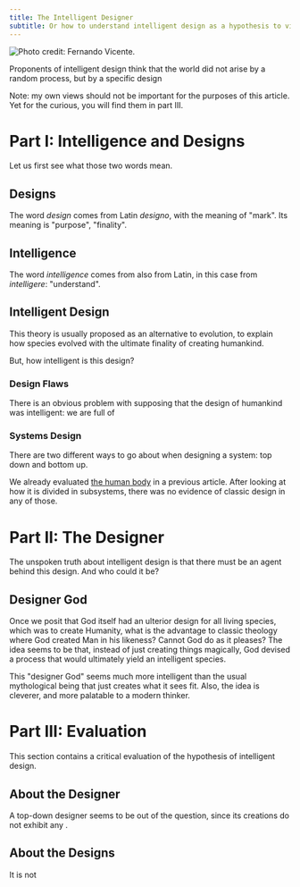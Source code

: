 ```yaml
---
title: The Intelligent Designer
subtitle: Or how to understand intelligent design as a hypothesis to view the world.
---
```


![Photo credit: [Fernando Vicente](http://www.fernandovicente.es/pinturas/anatomias).](pics/the-intelligent-designer.jpg "Anatomías")

Proponents of intelligent design think that the world did not arise by a random process,
but by a specific design

Note: my own views should not be important for the purposes of this article.
Yet for the curious, you will find them in part III.

# Part I: Intelligence and Designs

Let us first see what those two words mean.

## Designs

The word _design_ comes from Latin _designo_, with the meaning of "mark".
Its meaning is "purpose", "finality".

## Intelligence

The word _intelligence_ comes from also from Latin, in this case from _intelligere_: "understand".

## Intelligent Design

This theory is usually proposed as an alternative to evolution,
to explain how species evolved with the ultimate finality of creating humankind.

But, how intelligent is this design?

### Design Flaws

There is an obvious problem with supposing that the design of humankind was intelligent:
we are full of 

### Systems Design

There are two different ways to go about when designing a system:
top down and bottom up.

We already evaluated [the human body](../2013/human-body-engineered-system.html)
in a previous article.
After looking at how it is divided in subsystems,
there was no evidence of classic design in any of those.

# Part II: The Designer

The unspoken truth about intelligent design is that there must be an agent behind this design.
And who could it be?

## Designer God

Once we posit that God itself had an ulterior design for all living species,
which was to create Humanity, what is the advantage to classic theology
where God created Man in his likeness?
Cannot God do as it pleases?
The idea seems to be that, instead of just creating things magically,
God devised a process that would ultimately yield an intelligent species.

This "designer God" seems much more intelligent than the usual mythological being
that just creates what it sees fit. Also, the idea is cleverer,
and more palatable to a modern thinker.

# Part III: Evaluation

This section contains a critical evaluation of the hypothesis of intelligent design.

## About the Designer

A top-down designer seems to be out of the question,
since its creations do not exhibit any .

## About the Designs

It is not 

